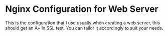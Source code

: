 # Nginx Configuration for Web Server
This is the configuration that I use usually when creating a web server, this should get an A+ in SSL test.
You can tailor it accordingly to suit your needs.
